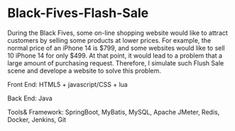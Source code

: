 # Black-Fives-Flash-Sale

During the Black Fives, some on-line shopping website would like to attract customers by selling some products at lower prices.
For example, the normal price of an iPhone 14 is $799, and some websites would like to sell 10 iPhone 14 for only $499. At that
point, it would lead to a problem that a large amount of purchasing request. Therefore, I simulate such Flush Sale scene and
develope a website to solve this problem.

Front End: HTML5 + javascript/CSS + lua

Back End: Java

Tools& Framework: SpringBoot, MyBatis, MySQL, Apache JMeter, Redis, Docker, Jenkins, Git
